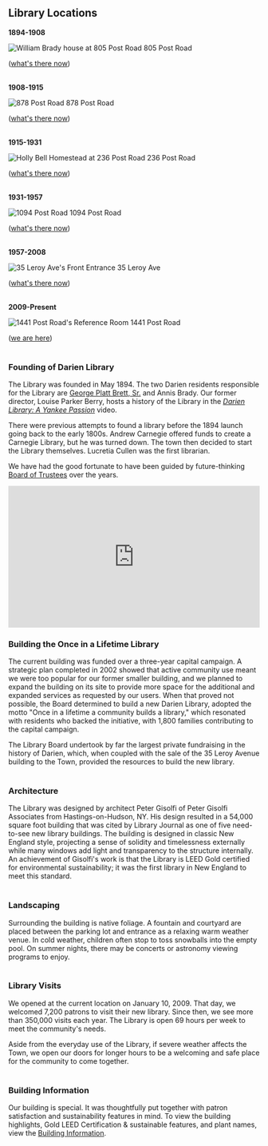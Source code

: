 <div class="text-center margin-bottom-50">
	<h2 class="title-v2 title-center">Library Locations</h2>
</div>

<div class="row margin-bottom-30">
<div class="col-md-4">

<div class="text-center">

**1894-1908**


<img class="img-responsive margin-bottom-10" src="/uploads/library_building/exterior/805_post_road_william_brady_house_1894-1908.jpg" alt="William Brady house at 805 Post Road" />
805 Post Road
<div class="margin-bottom-10"></div>    

(<a href="http://bit.ly/1ThUrGi" target="_blank" alt="805 Post Road">what's there now</a>)
<br />
<br />

</div>
</div>
<div class="col-md-4">
<div class="text-center">

**1908-1915**

<img class="img-responsive margin-bottom-10" src="/uploads/library_building/exterior/878_post_road_library_1908-1915.jpg" alt="878 Post Road" />
878 Post Road
<div class="margin-bottom-10"></div>    

(<a href="http://bit.ly/1smBMCo" target="_blank" alt="878 Post Road">what's there now</a>)
<br />
<br />

</div>
</div>
<div class="col-md-4">
<div class="text-center">

**1915-1931**

<img class="img-responsive margin-bottom-10" src="/uploads/library_building/exterior/236_post_road_holly_bell_house_1915-1931.jpg" alt="Holly Bell Homestead at 236 Post Road" />
236 Post Road 
<div class="margin-bottom-10"></div>    

(<a href="http://bit.ly/1Tlzzjv" target="_blank" alt="236 Post Road">what's there now</a>)
<br />
<br />

</div>
</div>
</div>

<div class="row margin-bottom-30">
<div class="col-md-4">
<div class="text-center">

**1931-1957**

<img class="img-responsive margin-bottom-10" src="/uploads/library_building/exterior/1094_post_road_library_1931-1957.jpg" alt="1094 Post Road" />
1094 Post Road
<div class="margin-bottom-10"></div>    

(<a href="http://bit.ly/1smCfnZ" target="_blank" alt="1094 Post Road">what's there now</a>)
<br />
<br />

</div>
</div>
<div class="col-md-4">
<div class="text-center">

**1957-2008**

<img class="img-responsive margin-bottom-10" src="/uploads/library_building/interior/35_leroy_ave_librarian_at_desk_alone.jpg" alt="35 Leroy Ave's Front Entrance" />
35 Leroy Ave
<div class="margin-bottom-10"></div>    

(<a href="http://bit.ly/24X9r3F" target="_blank" alt="35 Leroy Ave">what's there now</a>)
<br />
<br />

</div>
</div>
<div class="col-md-4">
<div class="text-center">

**2009-Present**

<img class="img-responsive margin-bottom-10" src="/uploads/library_building/interior/research_room_early_morning.jpg" alt="1441 Post Road's Reference Room" />
1441 Post Road
<div class="margin-bottom-10"></div>    

(<a href="http://bit.ly/1XiS7na" target="_blank" alt="1441 Post Road">we are here</a>)
<br />
<br />

</div>
</div>

</div>


<div class="row margin-bottom-30">
<div class="col-md-6">

### Founding of Darien Library
The Library was founded in May 1894. The two Darien residents responsible for the Library are [George Platt Brett, Sr.](https://en.wikipedia.org/wiki/George_Platt_Brett,_Sr. "George Platt Brett, Sr.") and Annis Brady. Our former director, Louise Parker Berry, hosts a history of the Library in the _[Darien Library: A Yankee Passion](http://darienlibrary.tv/original/2009/11/17/yankee-passion "Darien Library: A Yankee Passion")_ video.

There were previous attempts to found a library before the 1894 launch going back to the early 1800s. Andrew Carnegie offered funds to create a Carnegie Library, but he was turned down. The town then decided to start the Library themselves. Lucretia Cullen was the first librarian. 

We have had the good fortunate to have been guided by future-thinking [Board of Trustees](/trustees "Board of Trustees") over the years.

</div>
<div class="col-md-6">

<style>.embed-container { position: relative; padding-bottom: 56.25%; height: 0; overflow: hidden; max-width: 100%; } .embed-container iframe, .embed-container object, .embed-container embed { position: absolute; top: 0; left: 0; width: 100%; height: 100%; }</style><div class='embed-container'><iframe src='https://player.vimeo.com/video/7663748' frameborder='0' webkitAllowFullScreen mozallowfullscreen allowFullScreen></iframe></div>

</div>
</div>




<div class="row margin-bottom-30">
<div class="col-md-6">

### Building the Once in a Lifetime Library
The current building was funded over a three-year capital campaign. A strategic plan completed in 2002 showed that active community use meant we were too popular for our former smaller building, and we planned to expand the building on its site to provide more space for the additional and expanded services as requested by our users. When that proved not possible, the Board determined to build a new Darien Library, adopted the motto "Once in a lifetime a community builds a library," which resonated with residents who backed the initiative, with 1,800 families contributing to the capital campaign. 

The Library Board undertook by far the largest private fundraising in the history of Darien, which, when coupled with the sale of the 35 Leroy Avenue building to the Town, provided the resources to build the new library.
<br />
<br />

### Architecture 
The Library was designed by architect Peter Gisolfi of Peter Gisolfi Associates from Hastings-on-Hudson, NY. His design resulted in a 54,000 square foot building that was cited by Library Journal as one of five need-to-see new library buildings. The building is designed in classic New England style, projecting a sense of solidity and timelessness externally while many windows add light and transparency to the structure internally. An achievement of Gisolfi's work is that the Library is LEED Gold certified for environmental sustainability; it was the first library in New England to meet this standard.
<br />
<br />

</div>
<div class="col-md-6">

### Landscaping
Surrounding the building is native foliage. A fountain and courtyard are placed between the parking lot and entrance as a relaxing warm weather venue. In cold weather, children often stop to toss snowballs into the empty pool. On summer nights, there may be concerts or astronomy viewing programs to enjoy.
<br />
<br />

### Library Visits
We opened at the current location on January 10, 2009. That day, we welcomed 7,200 patrons to visit their new library. Since then, we see more than 350,000 visits each year. The Library is open 69 hours per week to meet the community's needs.

Aside from the everyday use of the Library, if severe weather affects the Town, we open our doors for longer hours to be a welcoming and safe place for the community to come together.
<br />
<br />

### Building Information
Our building is special. It was thoughtfully put together with patron satisfaction and sustainability features in mind. To view the building highlights, Gold LEED Certification & sustainable features, and plant names, view the [Building Information](/building "Building Information"). 

</div>
</div>

<div class="margin-bottom-20"></div>